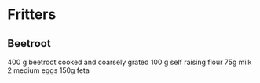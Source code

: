 # Fritters

## Beetroot

400 g beetroot cooked and coarsely grated
100 g self raising flour
75g milk
2 medium eggs
150g feta